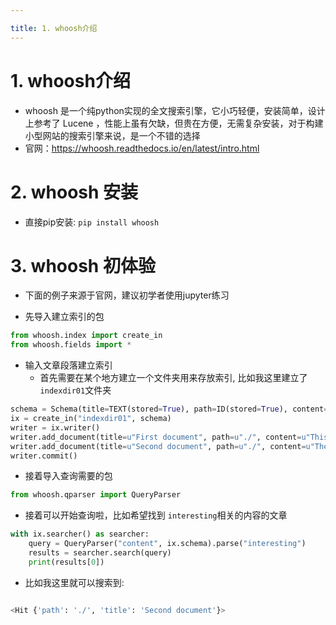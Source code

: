 ```yaml
---

title: 1. whoosh介绍
---
```


# 1. whoosh介绍
- whoosh 是一个纯python实现的全文搜索引擎，它小巧轻便，安装简单，设计上参考了 Lucene ，性能上虽有欠缺，但贵在方便，无需复杂安装，对于构建小型网站的搜索引擎来说，是一个不错的选择
- 官网：https://whoosh.readthedocs.io/en/latest/intro.html

# 2. whoosh 安装
- 直接pip安装: `pip install whoosh`



# 3. whoosh 初体验
- 下面的例子来源于官网，建议初学者使用jupyter练习

- 先导入建立索引的包
```python
from whoosh.index import create_in
from whoosh.fields import *
```

- 输入文章段落建立索引
    - 首先需要在某个地方建立一个文件夹用来存放索引, 比如我这里建立了`indexdir01`文件夹
```python
schema = Schema(title=TEXT(stored=True), path=ID(stored=True), content=TEXT)
ix = create_in("indexdir01", schema)
writer = ix.writer()
writer.add_document(title=u"First document", path=u"./", content=u"This is the first document we've added!")
writer.add_document(title=u"Second document", path=u"./", content=u"The second one is even more interesting!")
writer.commit()

```

- 接着导入查询需要的包

```python
from whoosh.qparser import QueryParser
```

- 接着可以开始查询啦，比如希望找到 `interesting`相关的内容的文章

```python
with ix.searcher() as searcher:
    query = QueryParser("content", ix.schema).parse("interesting")
    results = searcher.search(query)
    print(results[0])
```

- 比如我这里就可以搜索到:
```python

<Hit {'path': './', 'title': 'Second document'}>

```